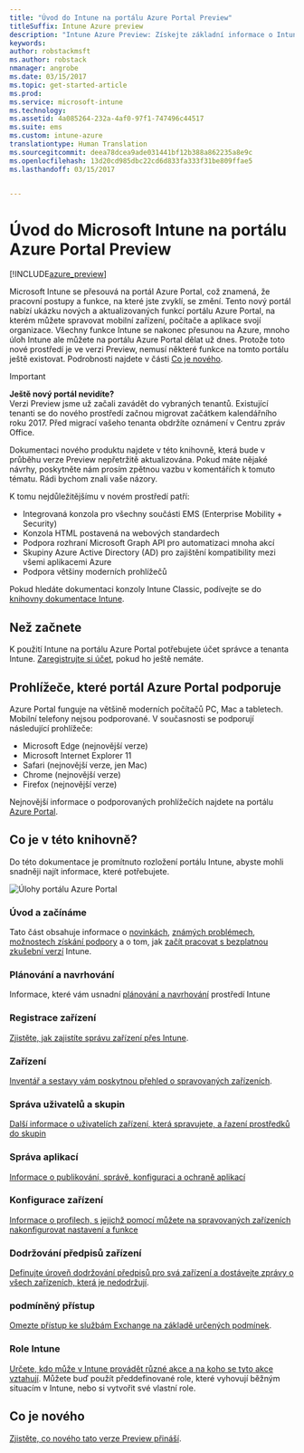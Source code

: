 ```yaml
---
title: "Úvod do Intune na portálu Azure Portal Preview"
titleSuffix: Intune Azure preview
description: "Intune Azure Preview: Získejte základní informace o Intune na portálu Azure Portal Preview a o tom, jak vám pomůže se správou zařízení."
keywords: 
author: robstackmsft
ms.author: robstack
nmanager: angrobe
ms.date: 03/15/2017
ms.topic: get-started-article
ms.prod: 
ms.service: microsoft-intune
ms.technology: 
ms.assetid: 4a085264-232a-4af0-97f1-747496c44517
ms.suite: ems
ms.custom: intune-azure
translationtype: Human Translation
ms.sourcegitcommit: deea78dcea9ade031441bf12b388a862235a8e9c
ms.openlocfilehash: 13d20cd985dbc22cd6d833fa333f31be809ffae5
ms.lasthandoff: 03/15/2017


---
```



# <a name="introduction-to-microsoft-intune-in-the-azure-portal-preview"></a>Úvod do Microsoft Intune na portálu Azure Portal Preview


[!INCLUDE[azure_preview](../includes/azure_preview.md)]

Microsoft Intune se přesouvá na portál Azure Portal, což znamená, že pracovní postupy a funkce, na které jste zvyklí, se změní.
Tento nový portál nabízí ukázku nových a aktualizovaných funkcí portálu Azure Portal, na kterém můžete spravovat mobilní zařízení, počítače a aplikace svojí organizace.
Všechny funkce Intune se nakonec přesunou na Azure, mnoho úloh Intune ale můžete na portálu Azure Portal dělat už dnes. Protože toto nové prostředí je ve verzi Preview, nemusí některé funkce na tomto portálu ještě existovat. Podrobnosti najdete v části [Co je nového](#what's-new).

> [!IMPORTANT]
> **Ještě nový portál nevidíte?**<br>
> Verzi Preview jsme už začali zavádět do vybraných tenantů. Existující tenanti se do nového prostředí začnou migrovat začátkem kalendářního roku 2017. Před migrací vašeho tenanta obdržíte oznámení v Centru zpráv Office.


Dokumentaci nového produktu najdete v této knihovně, která bude v průběhu verze Preview nepřetržitě aktualizována. Pokud máte nějaké návrhy, poskytněte nám prosím zpětnou vazbu v komentářích k tomuto tématu. Rádi bychom znali vaše názory.

<!--- You can view the new Intune technical preview console in Azure at [portal.azure.com]. --->

K tomu nejdůležitějšímu v novém prostředí patří:

- Integrovaná konzola pro všechny součásti EMS (Enterprise Mobility + Security)
- Konzola HTML postavená na webových standardech
- Podpora rozhraní Microsoft Graph API pro automatizaci mnoha akcí
- Skupiny Azure Active Directory (AD) pro zajištění kompatibility mezi všemi aplikacemi Azure
- Podpora většiny moderních prohlížečů

Pokud hledáte dokumentaci konzoly Intune Classic, podívejte se do [knihovny dokumentace Intune](https://docs.microsoft.com/en-us/intune/).

## <a name="before-you-start"></a>Než začnete

K použití Intune na portálu Azure Portal potřebujete účet správce a tenanta Intune. [Zaregistrujte si účet](https://portal.office.com/Signup/Signup.aspx?OfferId=40BE278A-DFD1-470a-9EF7-9F2596EA7FF9&dl=INTUNE_A&ali=1#0%20), pokud ho ještě nemáte.

## <a name="supported-web-browsers-for-the-azure-portal"></a>Prohlížeče, které portál Azure Portal podporuje

Azure Portal funguje na většině moderních počítačů PC, Mac a tabletech. Mobilní telefony nejsou podporované.
V současnosti se podporují následující prohlížeče:

- Microsoft Edge (nejnovější verze)
- Microsoft Internet Explorer 11
- Safari (nejnovější verze, jen Mac)
- Chrome (nejnovější verze)
- Firefox (nejnovější verze)

Nejnovější informace o podporovaných prohlížečích najdete na portálu [Azure Portal](https://docs.microsoft.com/azure/azure-preview-portal-supported-browsers-devices).

## <a name="whats-in-this-library"></a>Co je v této knihovně?

Do této dokumentace je promítnuto rozložení portálu Intune, abyste mohli snadněji najít informace, které potřebujete.

![Úlohy portálu Azure Portal](./media/azure-portal-workloads.png)

### <a name="introduction-and-get-started"></a>Úvod a začínáme
Tato část obsahuje informace o [novinkách](/intune-azure/introduction/whats-new), [známých problémech](/intune-azure/introduction/known-issues-in-the-intune-preview), [možnostech získání podpory](/intune-azure/introduction/how-to-get-support-for-microsoft-intune) a o tom, jak [začít pracovat s bezplatnou zkušební verzí](/intune-azure/introduction/sign-up-free-trial-microsoft-intune) Intune.
### <a name="plan-and-design"></a>Plánování a navrhování
Informace, které vám usnadní [plánování a navrhování](/intune-azure/plan-and-design/get-started) prostředí Intune
### <a name="device-enrollment"></a>Registrace zařízení
[Zjistěte, jak zajistíte správu zařízení přes Intune](/intune-azure/enroll-devices/what-is).
### <a name="devices"></a>Zařízení
[Inventář a sestavy vám poskytnou přehled o spravovaných zařízeních](/intune-azure/manage-devices/what-is).
### <a name="manage-users-and-groups"></a>Správa uživatelů a skupin
[Další informace o uživatelích zařízení, která spravujete, a řazení prostředků do skupin](/intune-azure/manage-users/what-is)
### <a name="manage-apps"></a>Správa aplikací
[Informace o publikování, správě, konfiguraci a ochraně aplikací](/intune-azure/manage-apps/what-is-app-management)
### <a name="device-configuration"></a>Konfigurace zařízení
[Informace o profilech, s jejichž pomocí můžete na spravovaných zařízeních nakonfigurovat nastavení a funkce](/intune-azure/configure-devices/what-are-device-profiles)
### <a name="device-compliance"></a>Dodržování předpisů zařízení
[Definujte úroveň dodržování předpisů pro svá zařízení a dostávejte zprávy o všech zařízeních, která je nedodržují](/intune-azure/set-device-compliance/what-is-device-compliance).
### <a name="conditional-access"></a>podmíněný přístup
[Omezte přístup ke službám Exchange na základě určených podmínek](/intune-azure/conditional-access/what-is-conditional-access).
### <a name="intune-roles"></a>Role Intune
[Určete, kdo může v Intune provádět různé akce a na koho se tyto akce vztahují](/intune-azure/access-control/role-based-access-control). Můžete buď použít předdefinované role, které vyhovují běžným situacím v Intune, nebo si vytvořit své vlastní role.



## <a name="whats-new"></a>Co je nového

[Zjistěte, co nového tato verze Preview přináší](/intune-azure/introduction/whats-new).

